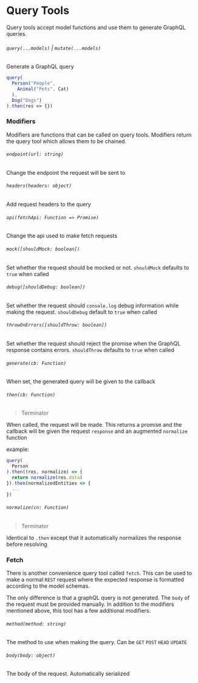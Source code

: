 # Query Tools

Query tools accept model functions and use them to generate GraphQL queries.

###### `query(...models)` | `mutate(...models)`

Generate a GraphQL query

```javascript
query(
  Person("People",
    Animal("Pets", Cat)
  ),
  Dog("Dogs")
).then(res => {})
```

### Modifiers

Modifiers are functions that can be called on query tools. Modifiers return the query tool which allows them to be chained.

###### `endpoint(url: string)`

Change the endpoint the request will be sent to

###### `headers(headers: object)`

Add request headers to the query

###### `api(fetchApi: Function => Promise)`

Change the api used to make fetch requests

###### `mock([shouldMock: boolean])`

Set whether the request should be mocked or not. `shouldMock` defaults to `true` when called

###### `debug([shouldDebug: boolean])`

Set whether the request should `console.log` debug information while making the request. `shouldDebug` default to `true` when called

###### `throwOnErrors([shouldThrow: boolean])`

Set whether the request should reject the promise when the GraphQL response contains errors. `shouldThrow` defaults to `true` when called

###### `generate(cb: Function)`

When set, the generated query will be given to the callback

###### `then(cb: Function)`

> Terminator

When called, the request will be made. This returns a promise and the callback will be given the request `response` and an augmented `normalize` function

example:
```javascript
query(
  Person
).then((res, normalize) => {
  return normalize(res.data)
}).then(normalizedEntities => {
  ...
})
```

###### `normalize(cn: Function)`

> Terminator

Identical to `.then` except that it automatically normalizes the response before resolving

### Fetch

There is another convenience query tool called `fetch`. This can be used to make a normal `REST` request where the expected response is formatted according to the 
model schemas.

The only difference is that a graphQL query is not generated. The `body` of the request must be provided manually. In addition to the modifiers mentioned above,
this tool has a few additional modifiers.

###### `method(method: string)`

The method to use when making the query. Can be `GET` `POST` `HEAD` `UPDATE`

###### `body(body: object)`

The body of the request. Automatically serialized